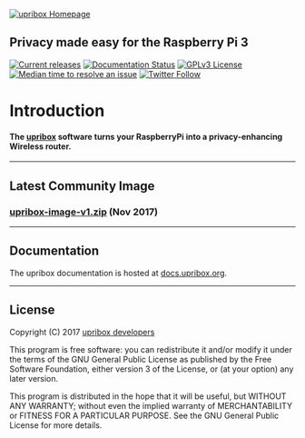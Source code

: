 [![upribox Homepage](https://upribox.org/wp-content/uploads/2017/09/upribox-logo-300x98.png)](https://upribox.org/)

## Privacy made easy for the Raspberry Pi 3

[![Current releases](https://img.shields.io/badge/release-v1.0-brightgreen.svg)](https://github.com/usableprivacy/upribox/releases) [![Documentation Status](https://img.shields.io/badge/docs-latest-blue.svg)](http://upribox.readthedocs.io/en/latest/) [![GPLv3 License](https://img.shields.io/badge/license-GPLv3-yellow.svg)](https://github.com/usableprivacy/upribox/blob/master/LICENSE) [![Median time to resolve an issue](http://isitmaintained.com/badge/resolution/usableprivacy/upribox.svg)](http://isitmaintained.com/project/usableprivacy/upribox) [![Twitter Follow](https://img.shields.io/twitter/follow/usableprivacy.svg?style=social&label=Follow)](https://twitter.com/usableprivacy)

# Introduction

#### The [upribox](https://upribox.org) software turns your RaspberryPi into a privacy-enhancing Wireless router.  

---

## Latest Community Image

### [upribox-image-v1.zip](https://github.com/usableprivacy/upribox/releases/download/v1.0/upribox-image-v1.zip) (Nov 2017)

---

## Documentation

The upribox documentation is hosted at [docs.upribox.org](https://docs.upribox.org/).

---

## License
Copyright (C) 2017 [upribox developers](https://upribox.org/en/contact/)

This program is free software: you can redistribute it and/or modify it under the terms of the GNU General Public License as published by the Free Software Foundation, either version 3 of the License, or (at your option) any later version.

This program is distributed in the hope that it will be useful,
but WITHOUT ANY WARRANTY; without even the implied warranty of
MERCHANTABILITY or FITNESS FOR A PARTICULAR PURPOSE.  See the
GNU General Public License for more details.
